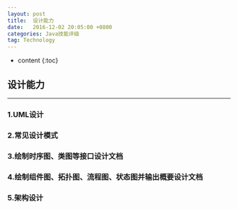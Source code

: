 ```yaml
---
layout: post
title:  设计能力
date:   2016-12-02 20:05:00 +0800
categories: Java技能评级
tag: Technology
---
```


* content
{:toc}


## 设计能力

***

### 1.UML设计

### 2.常见设计模式

### 3.绘制时序图、类图等接口设计文档

### 4.绘制组件图、拓扑图、流程图、状态图并输出概要设计文档

### 5.架构设计